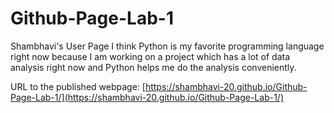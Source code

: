 # Github-Page-Lab-1

Shambhavi's User Page
I think Python is my favorite programming language right now because I am working on a project which has a lot of data analysis right now and Python helps me do the analysis conveniently. 

URL to the published webpage: [https://shambhavi-20.github.io/Github-Page-Lab-1/](https://shambhavi-20.github.io/Github-Page-Lab-1/)
